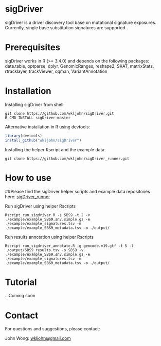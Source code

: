 # sigDriver
sigDriver is a driver discovery tool base on mutational signature exposures. Currently,  single base substitution signatures are supported.

# Prerequisites
sigDriver works in R (>= 3.4.0) and depends on the following packages: data.table, optparse, dplyr, GenomicRanges, reshape2, SKAT, matrixStats, rtracklayer, trackViewer, qqman, VariantAnnotation

# Installation
Installing sigDriver from shell:
```console
git clone https://github.com/wkljohn/sigDriver.git
R CMD INSTALL sigDriver-master
```

Alternative installation in R using devtools:
```R
library(devtools)
install_github("wkljohn/sigDriver")
```

Installing the helper Rscript and the example data:
```console
git clone https://github.com/wkljohn/sigDriver_runner.git
```

# How to use
##Please find the sigDriver helper scripts and example data repositories here:
[sigDriver_runner](https://github.com/wkljohn/sigDriver_runner)

Run sigDriver using helper Rscripts
```console
Rscript run_sigdriver.R -s SBS9 -t 2 -v ./example/example_SBS9.snv.simple.gz -e ./example/example_signatures.tsv -m ./example/example_SBS9_metadata.tsv -o ./output/
```

Run results annotation using helper Rscripts
```console
Rscript run_sigdriver_annotate.R -g gencode.v19.gtf -t 5 -l ./output/SBS9_results.tsv -s SBS9 -v ./example/example_SBS9.snv.simple.gz -e ./example/example_signatures.tsv -m ./example/example_SBS9_metadata.tsv -o ./output/
```

# Tutorial
...Coming soon

# Contact
For questions and suggestions, please contact:

John Wong: wkljohn@gmail.com
